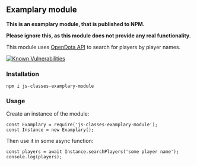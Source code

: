 ## Examplary module

**This is an examplary module, that is published to NPM.**

**Please ignore this, as this module does not provide any real functionality.**

This module uses [OpenDota API](https://docs.opendota.com) to search for players by player names.

[![Known Vulnerabilities](https://snyk.io/test/github/peterdee/js-classes/badge.svg?targetFile=package.json)](https://snyk.io/test/github/peterdee/js-classes?targetFile=package.json)

### Installation

```
npm i js-classes-examplary-module
```

### Usage

Create an instance of the module:

```
const Examplary = require('js-classes-examplary-module');
const Instance = new Examplary();
```

Then use it in some async function:

```
const players = await Instance.searchPlayers('some player name');
console.log(players);
```
